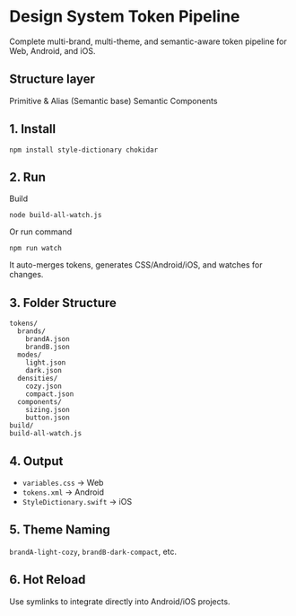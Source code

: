 # Design System Token Pipeline
Complete multi-brand, multi-theme, and semantic-aware token pipeline for Web, Android, and iOS.

## Structure layer
Primitive & Alias (Semantic base)
Semantic
Components

## 1. Install
```
npm install style-dictionary chokidar
```

## 2. Run
Build
```
node build-all-watch.js
```
Or run command

```
npm run watch
```

It auto-merges tokens, generates CSS/Android/iOS, and watches for changes.

## 3. Folder Structure
```
tokens/
  brands/
    brandA.json
    brandB.json
  modes/
    light.json
    dark.json
  densities/
    cozy.json
    compact.json
  components/
    sizing.json
    button.json
build/
build-all-watch.js
```

## 4. Output
- `variables.css` → Web
- `tokens.xml` → Android
- `StyleDictionary.swift` → iOS

## 5. Theme Naming
`brandA-light-cozy`, `brandB-dark-compact`, etc.

## 6. Hot Reload
Use symlinks to integrate directly into Android/iOS projects.
